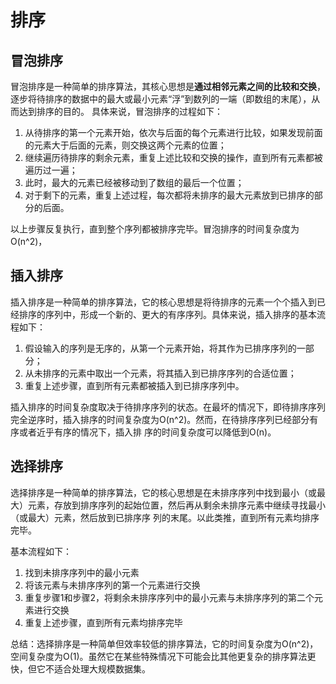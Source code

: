 # 排序

## 冒泡排序

冒泡排序是一种简单的排序算法，其核心思想是**通过相邻元素之间的比较和交换**，逐步将待排序的数据中的最大或最小元素“浮”到数列的一端（即数组的末尾），从而达到排序的目的。
具体来说，冒泡排序的过程如下：

  1. 从待排序的第一个元素开始，依次与后面的每个元素进行比较，如果发现前面的元素大于后面的元素，则交换这两个元素的位置；
  2. 继续遍历待排序的剩余元素，重复上述比较和交换的操作，直到所有元素都被遍历过一遍；
  3. 此时，最大的元素已经被移动到了数组的最后一个位置；
  4. 对于剩下的元素，重复上述过程，每次都将未排序的最大元素放到已排序的部分的后面。

以上步骤反复执行，直到整个序列都被排序完毕。冒泡排序的时间复杂度为O(n^2)，

## 插入排序

插入排序是一种简单的排序算法，它的核心思想是将待排序的元素一个个插入到已经排序的序列中，形成一个新的、更大的有序序列。具体来说，插入排序的基本流程如下：

  1. 假设输入的序列是无序的，从第一个元素开始，将其作为已排序序列的一部分；
  2. 从未排序的元素中取出一个元素，将其插入到已排序序列的合适位置；
  3. 重复上述步骤，直到所有元素都被插入到已排序序列中。

插入排序的时间复杂度取决于待排序序列的状态。在最坏的情况下，即待排序序列完全逆序时，插入排序的时间复杂度为O(n^2)。然而，在待排序序列已经部分有序或者近乎有序的情况下，插入排 
序的时间复杂度可以降低到O(n)。

## 选择排序

选择排序是一种简单的排序算法，它的核心思想是在未排序序列中找到最小（或最大）元素，存放到排序序列的起始位置，然后再从剩余未排序元素中继续寻找最小（或最大）元素，然后放到已排序序 
列的末尾。以此类推，直到所有元素均排序完毕。

基本流程如下：
  1. 找到未排序序列中的最小元素
  2. 将该元素与未排序序列的第一个元素进行交换
  3. 重复步骤1和步骤2，将剩余未排序序列中的最小元素与未排序序列的第二个元素进行交换
  4. 重复上述步骤，直到所有元素均排序完毕

总结：选择排序是一种简单但效率较低的排序算法，它的时间复杂度为O(n^2)，空间复杂度为O(1)。虽然它在某些特殊情况下可能会比其他更复杂的排序算法更快，但它不适合处理大规模数据集。
